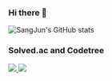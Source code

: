 ### Hi there 👋
![SangJun's GitHub stats](https://github-readme-stats-dun-eight-68.vercel.app/api?username=sangjunni&show_icons=true&theme=transparent?count_private=True)

### Solved.ac and Codetree
<a href="https://solved.ac/profile/yoonsj0322"><img src="https://github-readme-solvedac.hyp3rflow.vercel.app/api/?handle=yoonsj0322"/>
<a href="https://solved.ac/profile/yoonsj0322"><img src="http://mazandi.herokuapp.com/api?handle=yoonsj0322&theme=warm"/>
<!--
**SangJunni/SangJunni** is a ✨ _special_ ✨ repository because its `README.md` (this file) appears on your GitHub profile.

Here are some ideas to get you started:

- 🔭 I’m currently working on ...
- 🌱 I’m currently learning ...
- 👯 I’m looking to collaborate on ...
- 🤔 I’m looking for help with ...
- 💬 Ask me about ...
- 📫 How to reach me: ...
- 😄 Pronouns: ...
- ⚡ Fun fact: ...
-->
